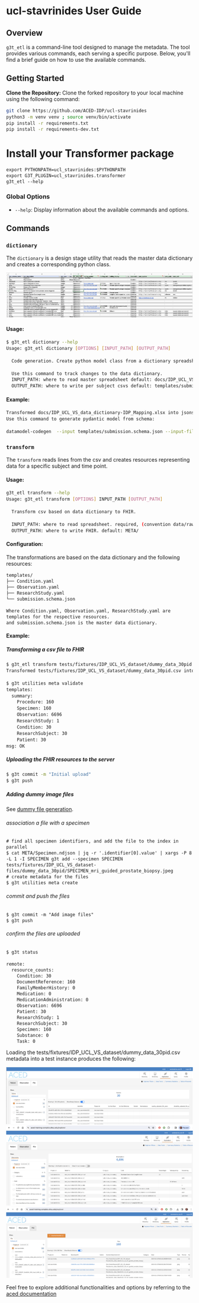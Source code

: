 # ucl-stavrinides User Guide

## Overview

`g3t_etl` is a command-line tool designed to manage the metadata. The tool provides various commands, each serving a specific purpose. Below, you'll find a brief guide on how to use the available commands.

## Getting Started


**Clone the Repository:** Clone the forked repository to your local machine using the following command:

```bash
git clone https://github.com/ACED-IDP/ucl-stavrinides
python3 -m venv venv ; source venv/bin/activate
pip install -r requirements.txt
pip install -r requirements-dev.txt

```

# Install your Transformer package
```shell
export PYTHONPATH=ucl_stavrinides:$PYTHONPATH
export G3T_PLUGIN=ucl_stavrinides.transformer
g3t_etl --help

```


### Global Options

- `--help`: Display information about the available commands and options.

## Commands

### `dictionary`

The `dictionary` is a design stage utility that reads the master data dictionary and creates a corresponding python class.

![](docs/fhir_mapping_dictionary.png)

#### Usage:

```bash
$ g3t_etl dictionary --help
Usage: g3t_etl dictionary [OPTIONS] [INPUT_PATH] [OUTPUT_PATH]

  Code generation. Create python model class from a dictionary spreadsheet.

  Use this command to track changes to the data dictionary.
  INPUT_PATH: where to read master spreadsheet default: docs/IDP_UCL_VS_data_dictionary-IDP_Mapping.xlsx
  OUTPUT_PATH: where to write per subject csvs default: templates/submission.schema.json


```

#### Example:

```bash
Transformed docs/IDP_UCL_VS_data_dictionary-IDP_Mapping.xlsx into jsonschema file in templates/submission.schema.json
Use this command to generate pydantic model from schema:

datamodel-codegen  --input templates/submission.schema.json --input-file-type jsonschema  --output ucl_stavrinides/submission.py --field-extra-keys json_schema_extra
```


### `transform`

The `transform` reads lines from the csv and creates resources representing data for a specific subject and time point.

#### Usage:

```bash
g3t_etl transform --help
Usage: g3t_etl transform [OPTIONS] INPUT_PATH [OUTPUT_PATH]

  Transform csv based on data dictionary to FHIR.

  INPUT_PATH: where to read spreadsheet. required, (convention data/raw/XXXX.xlsx)
  OUTPUT_PATH: where to write FHIR. default: META/


```

#### Configuration:

The transformations are based on the data dictionary and the following resources:

```shell
templates/
├── Condition.yaml
├── Observation.yaml
├── ResearchStudy.yaml
└── submission.schema.json

Where Condition.yaml, Observation.yaml, ResearchStudy.yaml are templates for the respective resources.
and submission.schema.json is the master data dictionary.
```



#### Example:

##### Transforming a csv file to FHIR

```bash
$ g3t_etl transform tests/fixtures/IDP_UCL_VS_dataset/dummy_data_30pid.csv
Transformed tests/fixtures/IDP_UCL_VS_dataset/dummy_data_30pid.csv into META

$ g3t utilities meta validate
templates:
  summary:
    Procedure: 160
    Specimen: 160
    Observation: 6696
    ResearchStudy: 1
    Condition: 30
    ResearchSubject: 30
    Patient: 30
msg: OK

```

##### Uploading the FHIR resources to the server

```bash
$ g3t commit -m "Initial upload"
$ g3t push

```

##### Adding dummy image files

See [dummy file generation](tests/fixtures/IDP_UCL_VS_dataset-files/README.md).

###### association a file with a specimen
```shell
# find all specimen identifiers, and add the file to the index in parallel
$ cat META/Specimen.ndjson | jq -r '.identifier[0].value' | xargs -P 8 -L 1 -I SPECIMEN g3t add --specimen SPECIMEN tests/fixtures/IDP_UCL_VS_dataset-files/dummy_data_30pid/SPECIMEN_mri_guided_prostate_biopsy.jpeg
# create metadata for the files
$ g3t utilities meta create
```

###### commit and push the files
```shell
$ g3t commit -m "Add image files"
$ g3t push
```

###### confirm the files are uploaded
```shell
$ g3t status

remote:
  resource_counts:
    Condition: 30
    DocumentReference: 160
    FamilyMemberHistory: 0
    Medication: 0
    MedicationAdministration: 0
    Observation: 6696
    Patient: 30
    ResearchStudy: 1
    ResearchSubject: 30
    Specimen: 160
    Substance: 0
    Task: 0

```


Loading the tests/fixtures/IDP_UCL_VS_dataset/dummy_data_30pid.csv metadata into a test instance produces the following:

![](docs/patient-explorer.png)
![](docs/observation-explorer.png)
![](docs/files-explorer.png)

Feel free to explore additional functionalities and options by referring to the [aced documentation](https://aced-idp.github.io/)
